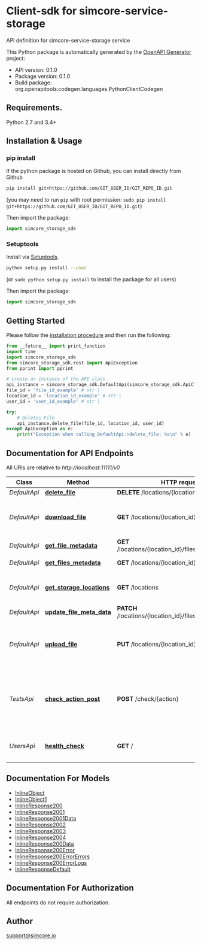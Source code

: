 # Client-sdk for simcore-service-storage
API definition for simcore-service-storage service

This Python package is automatically generated by the [OpenAPI Generator](https://openapi-generator.tech) project:

- API version: 0.1.0
- Package version: 0.1.0
- Build package: org.openapitools.codegen.languages.PythonClientCodegen

## Requirements.

Python 2.7 and 3.4+

## Installation & Usage
### pip install

If the python package is hosted on Github, you can install directly from Github

```sh
pip install git+https://github.com/GIT_USER_ID/GIT_REPO_ID.git
```
(you may need to run `pip` with root permission: `sudo pip install git+https://github.com/GIT_USER_ID/GIT_REPO_ID.git`)

Then import the package:
```python
import simcore_storage_sdk 
```

### Setuptools

Install via [Setuptools](http://pypi.python.org/pypi/setuptools).

```sh
python setup.py install --user
```
(or `sudo python setup.py install` to install the package for all users)

Then import the package:
```python
import simcore_storage_sdk
```

## Getting Started

Please follow the [installation procedure](#installation--usage) and then run the following:

```python
from __future__ import print_function
import time
import simcore_storage_sdk
from simcore_storage_sdk.rest import ApiException
from pprint import pprint

# create an instance of the API class
api_instance = simcore_storage_sdk.DefaultApi(simcore_storage_sdk.ApiClient(configuration))
file_id = 'file_id_example' # str | 
location_id = 'location_id_example' # str | 
user_id = 'user_id_example' # str | 

try:
    # Deletes File
    api_instance.delete_file(file_id, location_id, user_id)
except ApiException as e:
    print("Exception when calling DefaultApi->delete_file: %s\n" % e)

```

## Documentation for API Endpoints

All URIs are relative to *http://localhost:11111/v0*

Class | Method | HTTP request | Description
------------ | ------------- | ------------- | -------------
*DefaultApi* | [**delete_file**](docs/DefaultApi.md#delete_file) | **DELETE** /locations/{location_id}/files/{fileId} | Deletes File
*DefaultApi* | [**download_file**](docs/DefaultApi.md#download_file) | **GET** /locations/{location_id}/files/{fileId} | Returns download link for requested file
*DefaultApi* | [**get_file_metadata**](docs/DefaultApi.md#get_file_metadata) | **GET** /locations/{location_id}/files/{fileId}/metadata | Get File Metadata
*DefaultApi* | [**get_files_metadata**](docs/DefaultApi.md#get_files_metadata) | **GET** /locations/{location_id}/files/metadata | Get Files Metadata
*DefaultApi* | [**get_storage_locations**](docs/DefaultApi.md#get_storage_locations) | **GET** /locations | Get available storage locations
*DefaultApi* | [**update_file_meta_data**](docs/DefaultApi.md#update_file_meta_data) | **PATCH** /locations/{location_id}/files/{fileId}/metadata | Update File Metadata
*DefaultApi* | [**upload_file**](docs/DefaultApi.md#upload_file) | **PUT** /locations/{location_id}/files/{fileId} | Returns upload link or performs copy operation to datcore
*TestsApi* | [**check_action_post**](docs/TestsApi.md#check_action_post) | **POST** /check/{action} | Test checkpoint to ask server to fail or echo back the transmitted data
*UsersApi* | [**health_check**](docs/UsersApi.md#health_check) | **GET** / | Service health-check endpoint


## Documentation For Models

 - [InlineObject](docs/InlineObject.md)
 - [InlineObject1](docs/InlineObject1.md)
 - [InlineResponse200](docs/InlineResponse200.md)
 - [InlineResponse2001](docs/InlineResponse2001.md)
 - [InlineResponse2001Data](docs/InlineResponse2001Data.md)
 - [InlineResponse2002](docs/InlineResponse2002.md)
 - [InlineResponse2003](docs/InlineResponse2003.md)
 - [InlineResponse2004](docs/InlineResponse2004.md)
 - [InlineResponse200Data](docs/InlineResponse200Data.md)
 - [InlineResponse200Error](docs/InlineResponse200Error.md)
 - [InlineResponse200ErrorErrors](docs/InlineResponse200ErrorErrors.md)
 - [InlineResponse200ErrorLogs](docs/InlineResponse200ErrorLogs.md)
 - [InlineResponseDefault](docs/InlineResponseDefault.md)


## Documentation For Authorization

 All endpoints do not require authorization.


## Author

support@simcore.io


